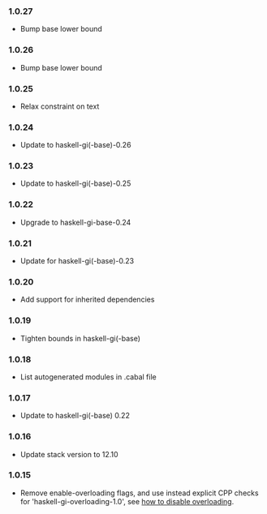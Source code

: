 ### 1.0.27

+ Bump base lower bound

### 1.0.26

+ Bump base lower bound

### 1.0.25

+ Relax constraint on text

### 1.0.24

+ Update to haskell-gi(-base)-0.26

### 1.0.23

+ Update to haskell-gi(-base)-0.25

### 1.0.22

+ Upgrade to haskell-gi-base-0.24

### 1.0.21

+ Update for haskell-gi(-base)-0.23

### 1.0.20

+ Add support for inherited dependencies

### 1.0.19

+ Tighten bounds in haskell-gi(-base)

### 1.0.18

+ List autogenerated modules in .cabal file

### 1.0.17

+ Update to haskell-gi(-base) 0.22

### 1.0.16

+ Update stack version to 12.10

### 1.0.15

+ Remove enable-overloading flags, and use instead explicit CPP checks for 'haskell-gi-overloading-1.0', see [how to disable overloading](https://github.com/haskell-gi/haskell-gi/wiki/Overloading\#disabling-overloading).

